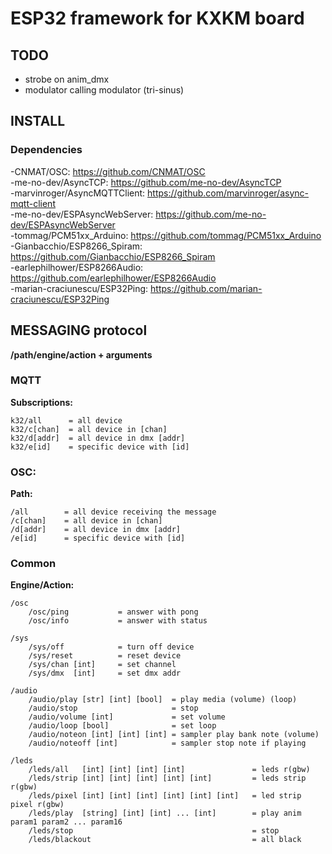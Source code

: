 # ESP32 framework for KXKM board

## TODO
- strobe on anim_dmx
- modulator calling modulator (tri-sinus)

## INSTALL

### Dependencies
-CNMAT/OSC:                      https://github.com/CNMAT/OSC  
-me-no-dev/AsyncTCP:             https://github.com/me-no-dev/AsyncTCP  
-marvinroger/AsyncMQTTClient:    https://github.com/marvinroger/async-mqtt-client  
-me-no-dev/ESPAsyncWebServer:    https://github.com/me-no-dev/ESPAsyncWebServer  
-tommag/PCM51xx_Arduino:         https://github.com/tommag/PCM51xx_Arduino  
-Gianbacchio/ESP8266_Spiram:     https://github.com/Gianbacchio/ESP8266_Spiram  
-earlephilhower/ESP8266Audio:    https://github.com/earlephilhower/ESP8266Audio  
-marian-craciunescu/ESP32Ping:   https://github.com/marian-craciunescu/ESP32Ping


## MESSAGING protocol

**/path/engine/action + arguments**

### MQTT

**Subscriptions:**
    
    k32/all      = all device
    k32/c[chan]  = all device in [chan]
    k32/d[addr]  = all device in dmx [addr]
    k32/e[id]    = specific device with [id]

### OSC:
    
**Path:**
    
    /all        = all device receiving the message
    /c[chan]    = all device in [chan]
    /d[addr]    = all device in dmx [addr]
    /e[id]      = specific device with [id]

### Common

**Engine/Action:**

    /osc
        /osc/ping           = answer with pong       
        /osc/info           = answer with status 

    /sys
        /sys/off            = turn off device
        /sys/reset          = reset device
        /sys/chan [int]     = set channel
        /sys/dmx  [int]     = set dmx addr 

    /audio
        /audio/play [str] [int] [bool]  = play media (volume) (loop)
        /audio/stop                     = stop
        /audio/volume [int]             = set volume
        /audio/loop [bool]              = set loop
        /audio/noteon [int] [int] [int] = sampler play bank note (volume)
        /audio/noteoff [int]            = sampler stop note if playing

    /leds
        /leds/all   [int] [int] [int] [int]               = leds r(gbw)
        /leds/strip [int] [int] [int] [int] [int]         = leds strip r(gbw)
        /leds/pixel [int] [int] [int] [int] [int] [int]   = led strip pixel r(gbw)
        /leds/play  [string] [int] [int] ... [int]        = play anim param1 param2 ... param16
        /leds/stop                                        = stop
        /leds/blackout                                    = all black
